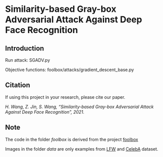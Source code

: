 # Similarity-based Gray-box Adversarial Attack Against Deep Face Recognition

## Introduction

Run attack: SGADV.py

Objective functions: foolbox/attacks/gradient_descent_base.py

## Citation
If using this project in your research, please cite our paper.

*H. Wang, Z. Jin, S. Wang, “Similarity-based Gray-box Adversarial Attack Against Deep Face Recognition”, 2021.*

## Note
The code in the folder *foolbox* is derived from the project [foolbox](https://github.com/bethgelab/foolbox)

Images in the folder *data* are only examples from [LFW](http://vis-www.cs.umass.edu/lfw/) and [CelebA](https://mmlab.ie.cuhk.edu.hk/projects/CelebA.html) dataset.
